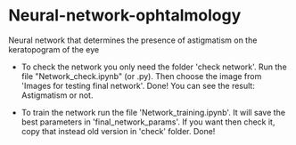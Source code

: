 # Neural-network-ophtalmology
Neural network that determines the presence of astigmatism on the keratopogram of the eye

- To check the network you only need the folder 'check network'. Run the file "Network_check.ipynb" (or .py). Then choose the image from 'Images for testing final network'. Done! You can see the result: Astigmatism or not.

- To train the network run the file 'Network_training.ipynb'. It will save the best parameters in 'final_network_params'. If you want then check it, copy that instead old version in 'check' folder. Done!
